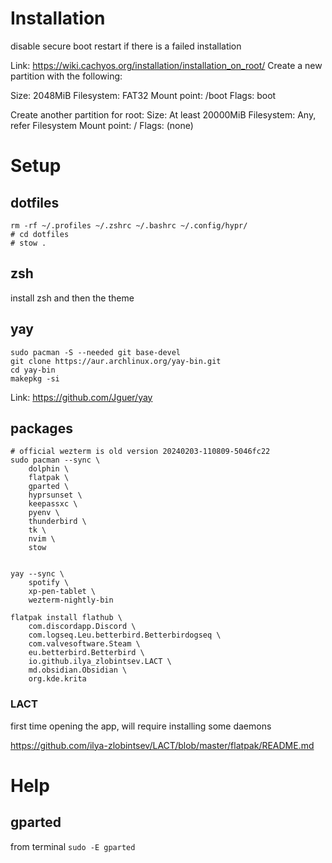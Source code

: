 # Installation


disable secure boot
restart if there is a failed installation



Link: https://wiki.cachyos.org/installation/installation_on_root/
Create a new partition with the following:

Size: 2048MiB
Filesystem: FAT32
Mount point: /boot
Flags: boot

Create another partition for root:
Size: At least 20000MiB
Filesystem: Any, refer Filesystem
Mount point: /
Flags: (none)

# Setup

## dotfiles

```shell
rm -rf ~/.profiles ~/.zshrc ~/.bashrc ~/.config/hypr/
# cd dotfiles
# stow .
````

## zsh

install zsh and then the theme

## yay

```shell
sudo pacman -S --needed git base-devel
git clone https://aur.archlinux.org/yay-bin.git
cd yay-bin
makepkg -si
```

Link: https://github.com/Jguer/yay

## packages

```shell
# official wezterm is old version 20240203-110809-5046fc22
sudo pacman --sync \
    dolphin \
    flatpak \
    gparted \
    hyprsunset \
    keepassxc \
    pyenv \
    thunderbird \
    tk \
    nvim \
    stow


yay --sync \
    spotify \
    xp-pen-tablet \
    wezterm-nightly-bin

flatpak install flathub \
    com.discordapp.Discord \
    com.logseq.Leu.betterbird.Betterbirdogseq \
    com.valvesoftware.Steam \
    eu.betterbird.Betterbird \
    io.github.ilya_zlobintsev.LACT \
    md.obsidian.Obsidian \
    org.kde.krita
```

### LACT

first time opening the app, will require installing some daemons

https://github.com/ilya-zlobintsev/LACT/blob/master/flatpak/README.md

# Help

## gparted

from terminal `sudo -E gparted`
